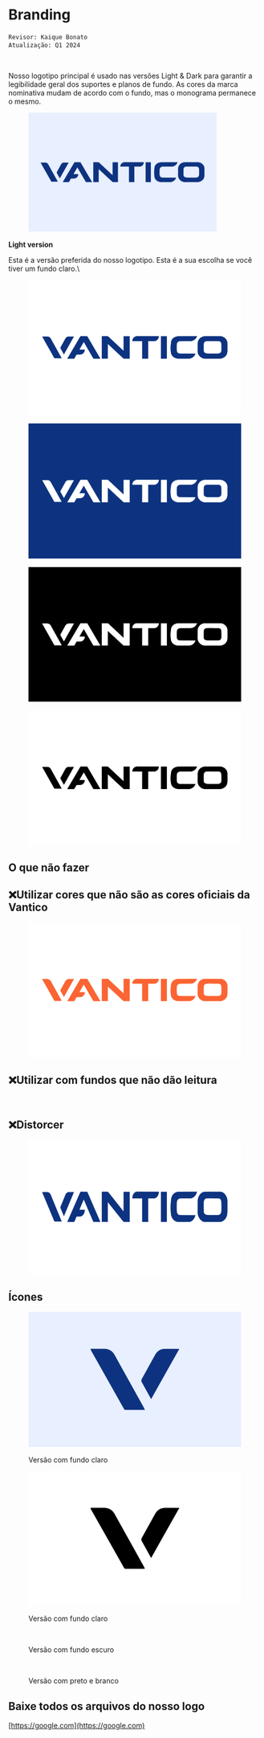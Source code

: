 # Branding

```
Revisor: Kaique Bonato
Atualização: Q1 2024
```





<figure><img src="https://lh7-us.googleusercontent.com/BCYGvoElWb_POWUt87P75xZyRWYzvdOSrv9kv4c-l_450ZeiuglqxpXMQK-XZI0iXCJyzJwV2rfkPugiqmr4lr8_Y2k-9woiC2Vu_vObIrLBi04xXsjCT4iMCtIo8lxrSrcFs8WO5e-b" alt=""><figcaption></figcaption></figure>

Nosso logotipo principal é usado nas versões Light & Dark para garantir a legibilidade geral dos suportes e planos de fundo. As cores da marca nominativa mudam de acordo com o fundo, mas o monograma permanece o mesmo.



<figure><img src="../../../.gitbook/assets/logo azul fundo azul claro.png" alt="" width="375"><figcaption></figcaption></figure>

**Light version**

Esta é a versão preferida do nosso logotipo. Esta é a sua escolha se você tiver um fundo claro.\


<div><figure><img src="../../../.gitbook/assets/logo azul fundo branco (1).png" alt=""><figcaption></figcaption></figure> <figure><img src="../../../.gitbook/assets/logo branco fundo azul escuro (1).png" alt=""><figcaption></figcaption></figure> <figure><img src="../../../.gitbook/assets/logo branco fundo preto (1).png" alt=""><figcaption></figcaption></figure> <figure><img src="../../../.gitbook/assets/logo preto fundo branco (1).png" alt=""><figcaption></figcaption></figure></div>



## O que não fazer

## :x:**Utilizar cores que não são as cores oficiais da Vantico**

<figure><img src="../../../.gitbook/assets/logo cor errada - laranja (1).png" alt=""><figcaption></figcaption></figure>

## :x:**Utilizar com fundos que não dão leitura**

<figure><img src="../../../.gitbook/assets/aplicação com fundo errado.png" alt=""><figcaption></figcaption></figure>

## :x:Distorcer

<figure><img src="../../../.gitbook/assets/logo distorcido (1).png" alt=""><figcaption></figcaption></figure>

## Ícones

<div><figure><img src="../../../.gitbook/assets/0.png" alt=""><figcaption><p>Versão com fundo claro</p></figcaption></figure> <figure><img src="../../../.gitbook/assets/1 (1).png" alt=""><figcaption><p>Versão com fundo claro</p></figcaption></figure> <figure><img src="../../../.gitbook/assets/ícone azul escuro fundo branco (1).png" alt=""><figcaption><p>Versão com fundo escuro</p></figcaption></figure> <figure><img src="../../../.gitbook/assets/ícone branco fundo preto (1).png" alt=""><figcaption><p>Versão com preto e branco</p></figcaption></figure></div>

## Baixe todos os arquivos do nosso logo

[https://google.com](https://google.com)
